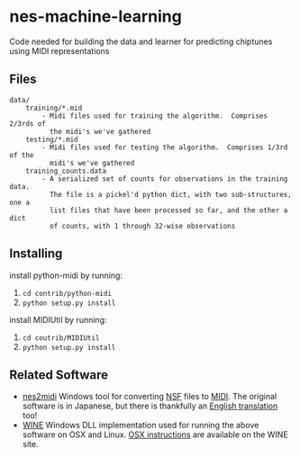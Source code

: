 nes-machine-learning
====================

Code needed for building the data and learner for predicting chiptunes using
MIDI representations

Files
-----

    data/
        training/*.mid
            - Midi files used for training the algorithm.  Comprises 2/3rds of
              the midi's we've gathered
        testing/*.mid
            - Midi files used for testing the algorithm.  Comprises 1/3rd of the
              midi's we've gathered
        training_counts.data
            - A serialized set of counts for observations in the training data.
              The file is a pickel'd python dict, with two sub-structures, one a
              list files that have been processed so far, and the other a dict
              of counts, with 1 through 32-wise observations


Installing
----------

install python-midi by running:

 1.  `cd contrib/python-midi`
 2.  `python setup.py install`

install MIDIUtil by running:

 1.	 `cd coutrib/MIDIUtil`
 2.  `python setup.py install`


Related Software
----------------

 *  [nes2midi](http://gigo.retrogames.com/)
    Windows tool for converting [NSF](http://en.wikipedia.org/wiki/NES_Sound_Format) files to [MIDI](http://en.wikipedia.org/wiki/MIDI).  The original software is in Japanese, but there is thankfully an [English translation](http://www.neshq.com/nsf/nsf2mid-0.131-eng.zip) too!
 *  [WINE](http://www.winehq.org/)
    Windows DLL implementation used for running the above software on OSX and Linux. [OSX instructions](http://wiki.winehq.org/MacOSX) are available on the WINE site.
